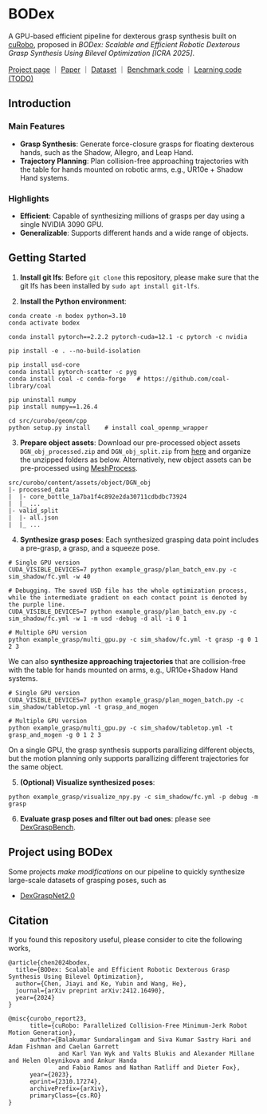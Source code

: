 # BODex

A GPU-based efficient pipeline for dexterous grasp synthesis built on [cuRobo](https://github.com/NVlabs/curobo/tree/main), proposed in *BODex: Scalable and Efficient Robotic Dexterous Grasp Synthesis Using Bilevel Optimization [ICRA 2025]*.

[Project page](https://pku-epic.github.io/BODex/) ｜ [Paper](https://arxiv.org/abs/2412.16490) ｜ [Dataset](https://huggingface.co/datasets/JiayiChenPKU/BODex) ｜ [Benchmark code](https://github.com/JYChen18/DexGraspBench) ｜ [Learning code (TODO)](:TODO)

## Introduction
### Main Features
- **Grasp Synthesis**: Generate force-closure grasps for floating dexterous hands, such as the Shadow, Allegro, and Leap Hand.
- **Trajectory Planning**: Plan collision-free approaching trajectories with the table for hands mounted on robotic arms, e.g., UR10e + Shadow Hand systems.

### Highlights
- **Efficient**: Capable of synthesizing millions of grasps per day using a single NVIDIA 3090 GPU.
- **Generalizable**: Supports different hands and a wide range of objects.

## Getting Started
1. **Install git lfs**: Before `git clone` this repository, please make sure that the git lfs has been installed by `sudo apt install git-lfs`.

2. **Install the Python environment**:
```
conda create -n bodex python=3.10
conda activate bodex

conda install pytorch==2.2.2 pytorch-cuda=12.1 -c pytorch -c nvidia 

pip install -e . --no-build-isolation  

pip install usd-core 
conda install pytorch-scatter -c pyg
conda install coal -c conda-forge   # https://github.com/coal-library/coal

pip uninstall numpy
pip install numpy==1.26.4

cd src/curobo/geom/cpp
python setup.py install    # install coal_openmp_wrapper
```

3. **Prepare object assets**: Download our pre-processed object assets `DGN_obj_processed.zip` and `DGN_obj_split.zip` from [here](https://huggingface.co/datasets/JiayiChenPKU/BODex) and organize the unzipped folders as below. Alternatively, new object assets can be pre-processed using [MeshProcess](https://github.com/JYChen18/MeshProcess).
```
src/curobo/content/assets/object/DGN_obj
|- processed_data
|  |- core_bottle_1a7ba1f4c892e2da30711cdbdbc73924
|  |_ ...
|- valid_split
|  |- all.json
|  |_ ...
```
   
4. **Synthesize grasp poses**: Each synthesized grasping data point includes a pre-grasp, a grasp, and a squeeze pose. 
```
# Single GPU version
CUDA_VISIBLE_DEVICES=7 python example_grasp/plan_batch_env.py -c sim_shadow/fc.yml -w 40 

# Debugging. The saved USD file has the whole optimization process, while the intermediate gradient on each contact point is denoted by the purple line.
CUDA_VISIBLE_DEVICES=7 python example_grasp/plan_batch_env.py -c sim_shadow/fc.yml -w 1 -m usd -debug -d all -i 0 1

# Multiple GPU version
python example_grasp/multi_gpu.py -c sim_shadow/fc.yml -t grasp -g 0 1 2 3 
```
We can also **synthesize approaching trajectories** that are collision-free with the table for hands mounted on arms, e.g., UR10e+Shadow Hand systems.
 ```
# Single GPU version
CUDA_VISIBLE_DEVICES=7 python example_grasp/plan_mogen_batch.py -c sim_shadow/tabletop.yml -t grasp_and_mogen

# Multiple GPU version
python example_grasp/multi_gpu.py -c sim_shadow/tabletop.yml -t grasp_and_mogen -g 0 1 2 3 
```
On a single GPU, the grasp synthesis supports parallizing different objects, but the motion planning only supports parallizing different trajectories for the same object.

5. **(Optional) Visualize synthesized poses**:
```
python example_grasp/visualize_npy.py -c sim_shadow/fc.yml -p debug -m grasp
```

6. **Evaluate grasp poses and filter out bad ones**: please see [DexGraspBench](https://github.com/JYChen18/DexGraspBench).

## Project using BODex
Some projects *make modifications* on our pipeline to quickly synthesize large-scale datasets of grasping poses, such as 
- [DexGraspNet2.0](https://pku-epic.github.io/DexGraspNet2.0/)
<!-- - [GraspVLA (coming soon)]() -->

## Citation

If you found this repository useful, please consider to cite the following works,

```
@article{chen2024bodex,
  title={BODex: Scalable and Efficient Robotic Dexterous Grasp Synthesis Using Bilevel Optimization},
  author={Chen, Jiayi and Ke, Yubin and Wang, He},
  journal={arXiv preprint arXiv:2412.16490},
  year={2024}
}

@misc{curobo_report23,
      title={cuRobo: Parallelized Collision-Free Minimum-Jerk Robot Motion Generation},
      author={Balakumar Sundaralingam and Siva Kumar Sastry Hari and Adam Fishman and Caelan Garrett
              and Karl Van Wyk and Valts Blukis and Alexander Millane and Helen Oleynikova and Ankur Handa
              and Fabio Ramos and Nathan Ratliff and Dieter Fox},
      year={2023},
      eprint={2310.17274},
      archivePrefix={arXiv},
      primaryClass={cs.RO}
}
```
